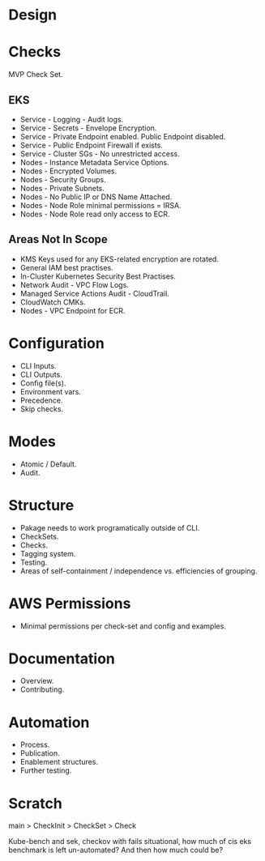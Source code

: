 # Design


# Checks
MVP Check Set.

## EKS
* Service - Logging - Audit logs.
* Service - Secrets - Envelope Encryption.
* Service - Private Endpoint enabled. Public Endpoint disabled.
* Service - Public Endpoint Firewall if exists.
* Service - Cluster SGs - No unrestricted access.
* Nodes - Instance Metadata Service Options.
* Nodes - Encrypted Volumes.
* Nodes - Security Groups.
* Nodes - Private Subnets.
* Nodes - No Public IP or DNS Name Attached.
* Nodes - Node Role minimal permissions = IRSA.
* Nodes - Node Role read only access to ECR.

## Areas Not In Scope
* KMS Keys used for any EKS-related encryption are rotated.
* General IAM best practises.
* In-Cluster Kubernetes Security Best Practises.
* Network Audit - VPC Flow Logs.
* Managed Service Actions Audit - CloudTrail.
* CloudWatch CMKs.
* Nodes - VPC Endpoint for ECR.


# Configuration
* CLI Inputs.
* CLI Outputs.
* Config file(s).
* Environment vars.
* Precedence.
* Skip checks.


# Modes
* Atomic / Default.  
* Audit.


# Structure
* Pakage needs to work programatically outside of CLI.
* CheckSets.
* Checks.
* Tagging system.
* Testing.
* Areas of self-containment / independence vs. efficiencies of grouping.


# AWS Permissions
* Minimal permissions per check-set and config and examples.


# Documentation
* Overview.
* Contributing.


# Automation
* Process.
* Publication.
* Enablement structures.
* Further testing.


# Scratch

main > CheckInit > CheckSet > Check

Kube-bench and sek, checkov with fails situational, how much of cis eks benchmark is left un-automated? And then how much could be?
